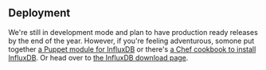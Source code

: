 ## Deployment

We're still in development mode and plan to have production ready releases by the end of the year. However, if you're feeling adventurous, somone put together [a Puppet module for InfluxDB](https://github.com/blom/puppet-influxdb) or there's [a Chef cookbook to install InfluxDB](https://github.com/SimpleFinance/chef-influxdb). Or head over to [the InfluxDB download page](/download).